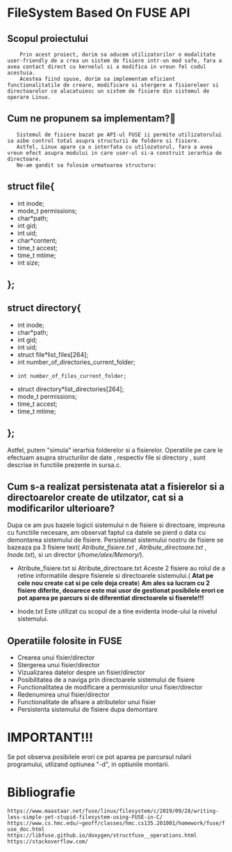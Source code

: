 # FileSystem Based On FUSE API 
## Scopul proiectului
        Prin acest proiect, dorim sa aducem utilizatorilor o modalitate user-friendly de a crea un sistem de fisiere intr-un mod safe, fara a avea contact direct cu kernelul si a modifica in vreun fel codul acestuia. 
        Acestea fiind spuse, dorim sa implementam eficient functionalitatile de creare, modificare si stergere a fisiereleor si directoarelor ce alacatuiesc un sistem de fisiere din sistemul de operare Linux.
## Cum ne propunem sa implementam?🤔
       Sistemul de fisiere bazat pe API-ul FUSE ii permite utilizatorului sa aibe control total asupra structurii de foldere si fisiere. 
       Astfel, Linux apare ca o interfata cu utilozatorul, fara a avea vreun efect asupra modului in care user-ul si-a construit ierarhia de directoare.
       Ne-am gandit sa folosim urmatoarea structura:

## struct file{
* int inode;
*  mode_t permissions;
* char*path;
* 	int gid;
* 	int uid;
* 	char*content;
* 	time_t accest;
* 	time_t mtime;
*    int size;
## };   

## struct directory{
* 	int inode;
* 	char*path;
* 	int gid;
* 	int uid;
* 	struct file*list_files[264];
* 	int number_of_directories_current_folder;
*     int number_of_files_current_folder;
* 	struct directory*list_directories[264];
* 	mode_t permissions;
* 	time_t accest;
* 	time_t mtime;
## };

  Astfel, putem "simula" ierarhia folderelor si a fisierelor. Operatiile pe care le efectuam asupra structurilor de date , respectiv file si directory , sunt descrise in functiile prezente in sursa.c.

## Cum s-a realizat persistenata atat a fisierelor si a directoarelor create de utilzator, cat si a modificarilor ulterioare?
 Dupa ce am pus bazele logicii sistemului n de fisiere si directoare, impreuna cu functiile necesare, am observat faptul ca datele se pierd o data cu demontarea sistemului de fisiere.
 Persistenat sistemului nostru de fisiere se bazeaza pa 3 fisiere text( _Atribute_fisiere.txt_ , _Atribute_directoare.txt_ , _Inode.txt_), si un director (_/home/alex/Memory/_).

* Atribute_fisiere.txt si Atribute_directoare.txt
 Aceste 2 fisiere au rolul de a retine informatiile despre fisierele si directoarele sistemului.( **Atat pe cele nou create cat si pe cele deja create**)
 **Am ales sa lucram cu 2 fisiere diferite, deoarece este mai usor de gestionat posibilele erori ce pot aparea pe parcurs si de diferentiat  directoarele si fiserele!!!**


 * Inode.txt
 Este utilizat cu scopul de a tine evidenta inode-ului la nivelul sistemului.

## Operatiile folosite in FUSE
* Crearea unui fisier/director
* Stergerea unui fisier/director
* Vizualizarea datelor despre un fisier/director
* Posibilitatea de a naviga prin directoarele sistemului de fisiere
* Functionalitatea de modificare a permisiunilor unui fisier/director
* Redenumirea unui fisier/director
* Functionalitate de afisare a atributelor unui fisier
* Persistenta sistemului de fisiere dupa demontare

# IMPORTANT!!!
Se pot observa posibilele erori ce pot aparea pe parcursul rularii programului, utlizand optiunea "-d", in optiunile montarii.


# Bibliografie
  `https://www.maastaar.net/fuse/linux/filesystem/c/2019/09/28/writing-less-simple-yet-stupid-filesystem-using-FUSE-in-C/`
  `https://www.cs.hmc.edu/~geoff/classes/hmc.cs135.201001/homework/fuse/fuse_doc.html`
  `https://libfuse.github.io/doxygen/structfuse__operations.html`
  `https://stackoverflow.com/`
